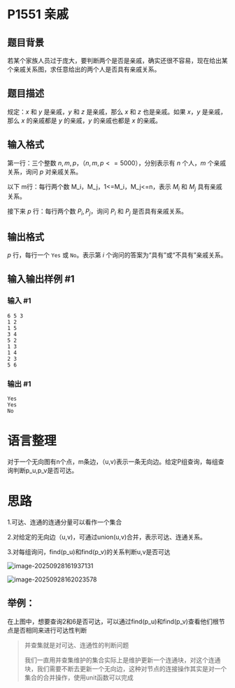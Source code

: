 # P1551 亲戚

## 题目背景

若某个家族人员过于庞大，要判断两个是否是亲戚，确实还很不容易，现在给出某个亲戚关系图，求任意给出的两个人是否具有亲戚关系。

## 题目描述

规定：$x$ 和 $y$ 是亲戚，$y$ 和 $z$ 是亲戚，那么 $x$ 和 $z$ 也是亲戚。如果 $x$，$y$ 是亲戚，那么 $x$ 的亲戚都是 $y$ 的亲戚，$y$ 的亲戚也都是 $x$ 的亲戚。

## 输入格式

第一行：三个整数 $n,m,p$，（$n,m,p<= 5000$），分别表示有 $n$ 个人，$m$ 个亲戚关系，询问 $p$ 对亲戚关系。

以下 m行：每行两个数 M_i，M_j，1<=M_i，M_j<=n，表示 $M_i$ 和 $M_j$ 具有亲戚关系。

接下来 $p$ 行：每行两个数 $P_i,P_j$，询问 $P_i$ 和 $P_j$ 是否具有亲戚关系。

## 输出格式

$p$ 行，每行一个 `Yes` 或 `No`。表示第 $i$ 个询问的答案为“具有”或“不具有”亲戚关系。

## 输入输出样例 #1

### 输入 #1

```
6 5 3
1 2
1 5
3 4
5 2
1 3
1 4
2 3
5 6
```

### 输出 #1

```
Yes
Yes
No
```



# 语言整理

对于一个无向图有n个点，m条边，（u,v)表示一条无向边。给定P组查询，每组查询判断p_u,p_v是否可达。



# 思路

1.可达、连通的连通分量可以看作一个集合

2.对给定的无向边（u,v)，可通过union(u,v)合并，表示可达、连通关系。

3.对每组询问，find(p_u)和find(p_v)的关系判断u,v是否可达

![image-20250928161937131](C:\Users\26705\AppData\Roaming\Typora\typora-user-images\image-20250928161937131.png)

![image-20250928162023578](C:\Users\26705\AppData\Roaming\Typora\typora-user-images\image-20250928162023578.png)

## 举例：

在上图中，想要查询2和6是否可达，可以通过find(p_u)和find(p_v)查看他们根节点是否相同来进行可达性判断

> 并查集就是对可达、连通性的判断问题 
>
> 我们一直用并查集维护的集合实际上是维护更新一个连通块，对这个连通块，我们需要不断去更新一个无向边，这种对节点的连接操作其实是对一个集合的合并操作，使用unit函数可以完成

